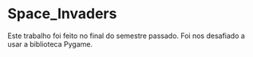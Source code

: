 # Space_Invaders

Este trabalho foi feito no final do semestre passado. Foi nos desafiado a usar a biblioteca Pygame.
